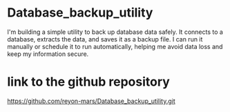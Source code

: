 # Database_backup_utility
I'm building a simple utility to back up database data safely. It connects to a database, extracts the data, and saves it as a backup file. I can run it manually or schedule it to run automatically, helping me avoid data loss and keep my information secure.


# link to the github repository
https://github.com/reyon-mars/Database_backup_utility.git
